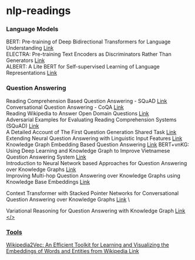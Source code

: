 # nlp-readings


### Language Models

BERT: Pre-training of Deep Bidirectional Transformers for Language Understanding <a href="https://arxiv.org/pdf/1810.04805.pdf">Link</a> \
ELECTRA: Pre-training Text Encoders as Discriminators Rather Than Generators <a href="https://arxiv.org/pdf/2003.10555.pdf ">Link</a> \
ALBERT: A Lite BERT for Self-supervised Learning of Language Representations <a href="https://arxiv.org/pdf/1909.11942.pdf">Link</a> 


### Question Answering

Reading Comprehension Based Question Answering - SQuAD <a href="https://rajpurkar.github.io/SQuAD-explorer">Link</a> \
Conversational Question Answering - CoQA <a href="https://stanfordnlp.github.io/coqa">Link</a> \
Reading Wikipedia to Answer Open Domain Questions <a href="https://arxiv.org/abs/1704.00051">Link</a> \
Adversarial Examples for Evaluating Reading Comprehension Systems (SQuAD)  <a href="https://arxiv.org/pdf/1707.07328.pdf">Link</a> \
A Detailed Account of The First Question Generation Shared Task <a href="https://www.aclweb.org/anthology/W10-4234.pdf">Link</a> \
Extending Neural Question Answering with Linguistic Input Features <a href="https://www.aclweb.org/anthology/W19-5806.pdf">Link</a> \
Knowledge Graph Embedding Based Question Answering <a href="http://research.baidu.com/Public/uploads/5c1c9a58317b3.pdf">Link</a> 
BERT+vnKG: Using Deep Learning and Knowledge Graph to Improve Vietnamese Question Answering System <a href="https://www.researchgate.net/publication/343423827_BERTvnKG_Using_Deep_Learning_and_Knowledge_Graph_to_Improve_Vietnamese_Question_Answering_System">Link</a> \
Introduction to Neural Network based Approaches for Question Answering over Knowledge Graphs <a href="https://arxiv.org/pdf/1907.09361.pdf">Link</a> \
Improving Multi-hop Question Answering over Knowledge Graphs using Knowledge Base Embeddings <a href="https://malllabiisc.github.io/publications/papers/final_embedkgqa.pdf">Link <a/>

Context Transformer with Stacked Pointer Networks for Conversational Question Answering over Knowledge Graphs  <a href="https://openreview.net/forum?id=Ecd_zT8KJoQ">Link</a> \

Variational Reasoning for Question Answering with Knowledge Graph <a href="https://arxiv.org/pdf/1709.04071.pdf"> Link </> 


### Tools
Wikipedia2Vec: An Efficient Toolkit for Learning and Visualizing the Embeddings of Words and Entities from Wikipedia <a href="https://arxiv.org/pdf/1812.06280.pdf">Link </a> 
